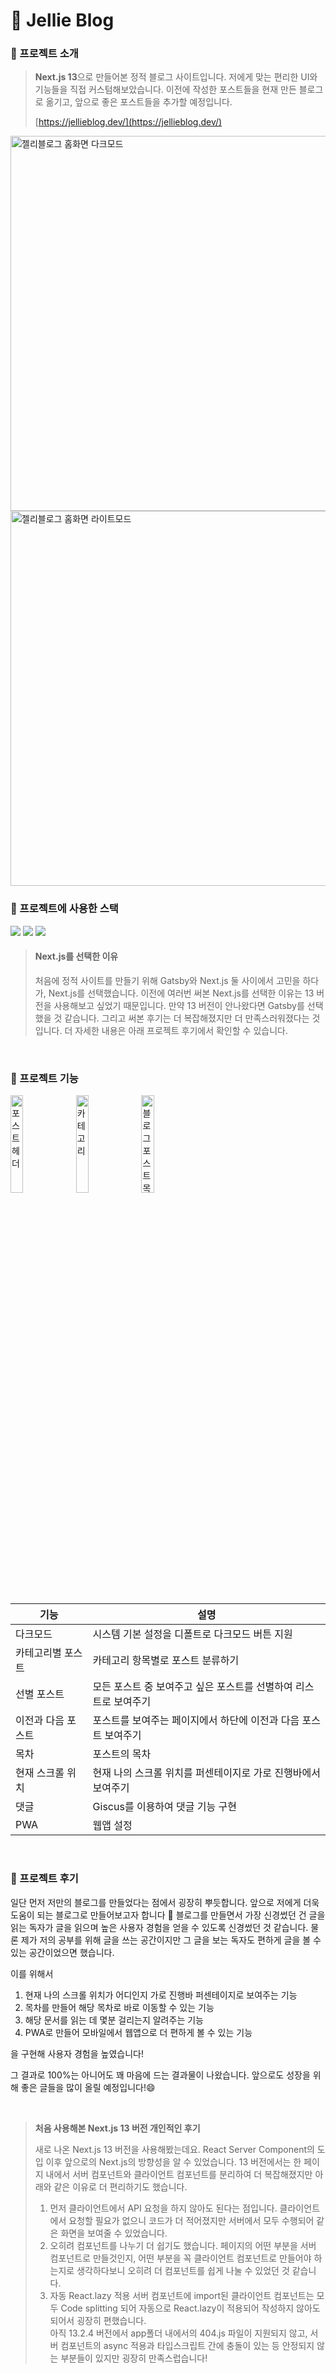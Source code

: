 # 📑 Jellie Blog

### 📍 프로젝트 소개

> **Next.js 13**으로 만들어본 정적 블로그 사이트입니다.
> 저에게 맞는 편리한 UI와 기능들을 직접 커스텀해보았습니다. 이전에 작성한 포스트들을 현재 만든 블로그로 옮기고, 앞으로 좋은 포스트들을 추가할 예정입니다.
>
> [https://jellieblog.dev/](https://jellieblog.dev/)
> 

<img src="https://github.com/talentforest/Jellie-Blog/assets/91457443/f161ecea-fd77-4c06-829c-a1fae5a2dcc0" alt="젤리블로그 홈화면 다크모드" width="600px" />
<img src="https://github.com/talentforest/Jellie-Blog/assets/91457443/dd5e3762-83dd-400b-bdc6-fef9a3ba1488" alt="젤리블로그 홈화면 라이트모드" width="600px" />

<br/>

### 📍 프로젝트에 사용한 스택

<div>
  <img src="https://img.shields.io/badge/typescript-3178C6?style=for-the-badge&logo=typescript&logoColor=white">
  <img src="https://img.shields.io/badge/next.js-fff?style=for-the-badge&logo=next.js&logoColor=black">
  <img src="https://img.shields.io/badge/tailwindcss-06B6D4?style=for-the-badge&logo=tailwind css&logoColor=white">
</div>

> #### Next.js를 선택한 이유
>
> 처음에 정적 사이트를 만들기 위해 Gatsby와 Next.js 둘 사이에서 고민을 하다가, Next.js를 선택했습니다. 이전에 여러번 써본 Next.js를 선택한 이유는 13 버전을 사용해보고 싶었기 때문입니다. 만약 13 버전이 안나왔다면 Gatsby를 선택했을 것 같습니다. 그리고 써본 후기는 더 복잡해졌지만 더 만족스러워졌다는 것입니다. 더 자세한 내용은 아래 프로젝트 후기에서 확인할 수 있습니다.

<br/>

### 📍 프로젝트 기능

<div>
  <img src="https://github.com/talentforest/Jellie-Blog/assets/91457443/dc511c1a-d7b1-460c-826d-07b5e6756c49" alt="포스트 헤더" width="20%" />
  <img src="https://github.com/talentforest/Jellie-Blog/assets/91457443/5c9a2599-d49e-4d1e-9f22-16810dd95f53" alt="카테고리" width="20%" />
  <img src="https://github.com/talentforest/Jellie-Blog/assets/91457443/d6e635c4-4b49-4d1f-84d5-7279cb89cfd1" alt="블로그 포스트 목차" width="20%" />
</div>

<br/>

| 기능               | 설명                                                             |
| ------------------ | ---------------------------------------------------------------- |
| 다크모드           | 시스템 기본 설정을 디폴트로 다크모드 버튼 지원                                               |
| 카테고리별 포스트  | 카테고리 항목별로 포스트 분류하기                                |
| 선별 포스트      | 모든 포스트 중 보여주고 싶은 포스트를 선별하여 리스트로 보여주기 |
| 이전과 다음 포스트 | 포스트를 보여주는 페이지에서 하단에 이전과 다음 포스트 보여주기  |
| 목차               | 포스트의 목차                                                    |
| 현재 스크롤 위치          | 현재 나의 스크롤 위치를 퍼센테이지로 가로 진행바에서 보여주기      |
| 댓글 | Giscus를 이용하여 댓글 기능 구현 |
| PWA | 웹앱 설정  |

<br/>

### 📍 프로젝트 후기

일단 먼저 저만의 블로그를 만들었다는 점에서 굉장히 뿌듯합니다. 앞으로 저에게 더욱 도움이 되는 블로그로 만들어보고자 합니다 🚀
블로그를 만들면서 가장 신경썼던 건 글을 읽는 독자가 글을 읽으며 높은 사용자 경험을 얻을 수 있도록 신경썼던 것 같습니다. 물론 제가 저의 공부를 위해 글을 쓰는 공간이지만 그 글을 보는 독자도 편하게 글을 볼 수 있는 공간이었으면 했습니다.

이를 위해서
1. 현재 나의 스크롤 위치가 어디인지 가로 진행바 퍼센테이지로 보여주는 기능
2. 목차를 만들어 해당 목차로 바로 이동할 수 있는 기능
3. 해당 문서를 읽는 데 몇분 걸리는지 알려주는 기능
4. PWA로 만들어 모바일에서 웹앱으로 더 편하게 볼 수 있는 기능
   
을 구현해 사용자 경험을 높였습니다!

그 결과로 100%는 아니어도 꽤 마음에 드는 결과물이 나왔습니다. 앞으로도 성장을 위해 좋은 글들을 많이 올릴 예정입니다!😄

<br/>

> **처음 사용해본 Next.js 13 버전 개인적인 후기**
>
> 새로 나온 Next.js 13 버전을 사용해봤는데요. React Server Component의 도입 이후 앞으로의 Next.js의 방향성을 알 수 있었습니다. 13 버전에서는 한 페이지 내에서 서버 컴포넌트와 클라이언트 컴포넌트를 분리하여 더 복잡해졌지만 아래와 같은 이유로 더 편리하기도 했습니다.
>    
> 1. 먼저 클라이언트에서 API 요청을 하지 않아도 된다는 점입니다.
>   클라이언트에서 요청할 필요가 없으니 코드가 더 적어졌지만 서버에서 모두 수행되어 같은 화면을 보여줄 수 있었습니다.
> 2. 오히려 컴포넌트를 나누기 더 쉽기도 했습니다.
>   페이지의 어떤 부분을 서버 컴포넌트로 만들것인지, 어떤 부분을 꼭 클라이언트 컴포넌트로 만들어야 하는지로 생각하다보니 오히려 더 컴포넌트를 쉽게 나눌 수 있었던 것 같습니다.
> 3. 자동 React.lazy 적용
>   서버 컴포넌트에 import된 클라이언트 컴포넌트는 모두 Code splitting 되어 자동으로 React.lazy이 적용되어 작성하지 않아도 되어서 굉장히 편했습니다.  
> 아직 13.2.4 버전에서 app폴더 내에서의 404.js 파일이 지원되지 않고, 서버 컴포넌트의 async 적용과 타입스크립트 간에 충돌이 있는 등 안정되지 않는 부분들이 있지만 굉장히 만족스럽습니다!
